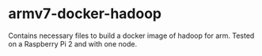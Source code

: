 # armv7-docker-hadoop
Contains necessary files to build a docker image of hadoop for arm. 
Tested on a Raspberry Pi 2 and with one node.
